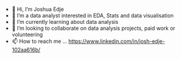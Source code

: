 - 👋 Hi, I’m Joshua Edje
- 👀 I’m a data analyst interested in EDA, Stats and data visualisation 
- 🌱 I’m currently learning about data analysis 
- 💞️ I’m looking to collaborate on data analysis projects, paid work or volunteering
- 📫 How to reach me ... https://www.linkedin.com/in/josh-edje-102aa616b/ 
<!---
JoshEdje/JoshEdje is a ✨ special ✨ repository because its `README.md` (this file) appears on your GitHub profile.
You can click the Preview link to take a look at your changes.
--->
